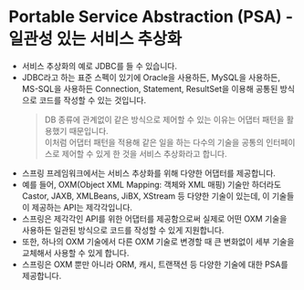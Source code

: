 # Portable Service Abstraction (PSA) - 일관성 있는 서비스 추상화
* 서비스 추상화의 예로 JDBC를 들 수 있습니다.
* JDBC라고 하는 표준 스펙이 있기에 Oracle을 사용하든, MySQL을 사용하든, MS-SQL을 사용하든 Connection, Statement, ResultSet을 이용해 
공통된 방식으로 코드를 작성할 수 있는 것입니다.
    > DB 종류에 관계없이 같은 방식으로 제어할 수 있는 이유는 어댑터 패턴을 활용했기 때문입니다.<br/>
    이처럼 어댑터 패턴을 적용해 같은 일을 하는 다수의 기술을 공통의 인터페이스로 제어할 수 있게 한 것을 서비스 추상화라고 합니다.
* 스프링 프레임워크에서는 서비스 추상화를 위해 다양한 어댑터를 제공합니다.
* 예를 들어, OXM(Object XML Mapping: 객체와 XML 매핑) 기술만 하더라도 Castor, JAXB, XMLBeans, JiBX, XStream 등 다양한 기술이 있는데, 
이 기술들이 제공하는 API는 제각각입니다.
* 스프링은 제각각인 API를 위한 어댑터를 제공함으로써 실제로 어떤 OXM 기술을 사용하든 일관된 방식으로 코드를 작성할 수 있게 지원합니다.
* 또한, 하나의 OXM 기술에서 다른 OXM 기술로 변경할 때 큰 변화없이 세부 기술을 교체해서 사용할 수 있게 합니다.
* 스프링은 OXM 뿐만 아니라 ORM, 캐시, 트랜잭션 등 다양한 기술에 대한 PSA를 제공합니다.